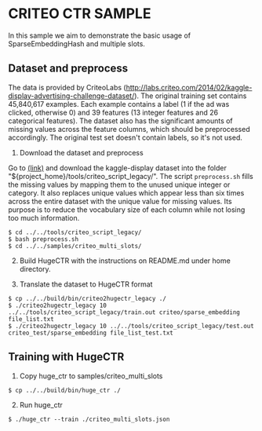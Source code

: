 # CRITEO CTR SAMPLE #
In this sample we aim to demonstrate the basic usage of SparseEmbeddingHash and multiple slots.

## Dataset and preprocess ##
The data is provided by CriteoLabs (http://labs.criteo.com/2014/02/kaggle-display-advertising-challenge-dataset/).
The original training set contains 45,840,617 examples.
Each example contains a label (1 if the ad was clicked, otherwise 0) and 39 features (13 integer features and 26 categorical features).
The dataset also has the significant amounts of missing values across the feature columns, which should be preprocessed accordingly.
The original test set doesn't contain labels, so it's not used.

1. Download the dataset and preprocess

Go to [(link)](http://labs.criteo.com/2014/02/kaggle-display-advertising-challenge-dataset/)
and download the kaggle-display dataset into the folder "${project_home}/tools/criteo_script_legacy/".
The script `preprocess.sh` fills the missing values by mapping them to the unused unique integer or category.
It also replaces unique values which appear less than six times across the entire dataset with the unique value for missing values.
Its purpose is to reduce the vocabulary size of each column while not losing too much information.

```shell
$ cd ../../tools/criteo_script_legacy/
$ bash preprocess.sh
$ cd ../../samples/criteo_multi_slots/
```

2. Build HugeCTR with the instructions on README.md under home directory.

3. Translate the dataset to HugeCTR format
```shell
$ cp ../../build/bin/criteo2hugectr_legacy ./
$ ./criteo2hugectr_legacy 10 ../../tools/criteo_script_legacy/train.out criteo/sparse_embedding file_list.txt
$ ./criteo2hugectr_legacy 10 ../../tools/criteo_script_legacy/test.out criteo_test/sparse_embedding file_list_test.txt
```

## Training with HugeCTR ##

1. Copy huge_ctr to samples/criteo_multi_slots
```shell
$ cp ../../build/bin/huge_ctr ./
```

2. Run huge_ctr
```shell
$ ./huge_ctr --train ./criteo_multi_slots.json
```